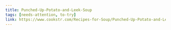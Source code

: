 ```yaml
---
title: Punched-Up-Potato-and-Leek-Soup
tags: [needs-attention, to-try]
link: https://www.cookstr.com/Recipes-for-Soup/Punched-Up-Potato-and-Leek-Soup
---
```


